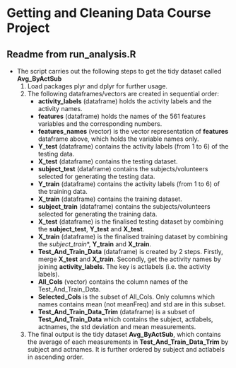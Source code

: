 # Getting and Cleaning Data Course Project
## Readme from run_analysis.R
- The script carries out the following steps to get the tidy dataset called **Avg_ByActSub**
  1. Load packages plyr and dplyr for further usage.
  2. The following dataframes/vectors are created in sequential order:
     - **activity_labels** (dataframe) holds the activity labels and the activity names.
     - **features** (dataframe) holds the names of the 561 features variables and the corresponding numbers.
     - **features_names** (vector) is the vector representation of **features** dataframe above, which holds the variable names only.
     - **Y_test** (dataframe) contains the activity labels (from 1 to 6) of the testing data.
     - **X_test** (dataframe) contains the testing dataset.
     - **subject_test** (dataframe) contains the subjects/volunteers selected for generating the testing data.
     - **Y_train** (dataframe) contains the activity labels (from 1 to 6) of the training data.
     - **X_train** (dataframe) contains the training dataset.
     - **subject_train** (dataframe) contains the subjects/volunteers selected for generating the training data.
     - **X_test** (dataframe) is the finalised testing dataset by combining the **subject_test**, **Y_test** and **X_test**.
     - **X_train** (dataframe) is the finalised training dataset by combining the *subject_train**, **Y_train** and **X_train**.
     - **Test_And_Train_Data** (dataframe) is created by 2 steps.  Firstly, merge **X_test** and **X_train**.  Secondly, get the activity names by joining **activity_labels**.  The key is actlabels (i.e. the activity labels).
     - **All_Cols** (vector) contains the column names of the Test_And_Train_Data.
     - **Selected_Cols** is the subset of All_Cols.  Only columns which names contains mean (not meanFreq) and std are in this subset.
     - **Test_And_Train_Data_Trim** (dataframe) is a subset of **Test_And_Train_Data** which contains the subject, actlabels, actnames, the std deviation and mean measurements.
  3. The final output is the tidy dataset **Avg_ByActSub**, which contains the average of each measurements in **Test_And_Train_Data_Trim** by subject and actnames.  It is further ordered by subject and actlabels in ascending order.


      
     





